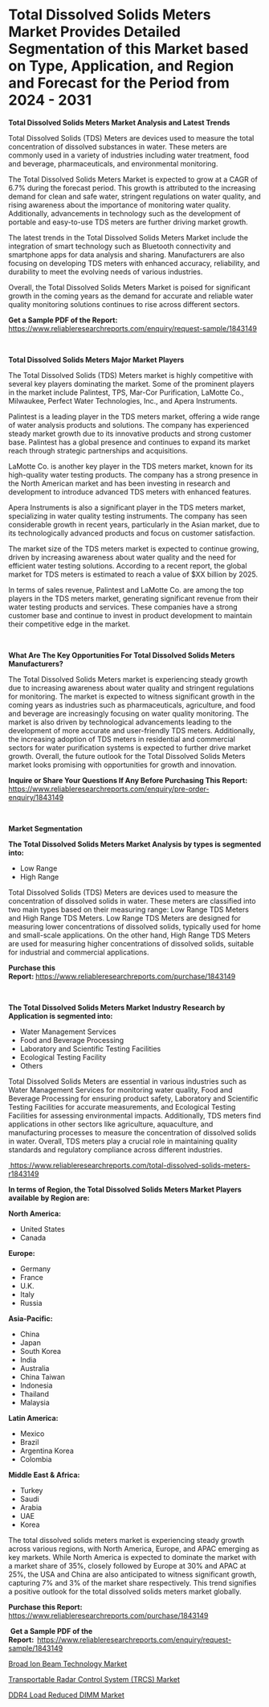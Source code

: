 <p><h1>Total Dissolved Solids Meters Market Provides Detailed Segmentation of this Market based on Type, Application, and Region and Forecast for the Period from 2024 - 2031</h1></p><p><strong>Total Dissolved Solids Meters Market Analysis and Latest Trends</strong></p>
<p><p>Total Dissolved Solids (TDS) Meters are devices used to measure the total concentration of dissolved substances in water. These meters are commonly used in a variety of industries including water treatment, food and beverage, pharmaceuticals, and environmental monitoring.</p><p>The Total Dissolved Solids Meters Market is expected to grow at a CAGR of 6.7% during the forecast period. This growth is attributed to the increasing demand for clean and safe water, stringent regulations on water quality, and rising awareness about the importance of monitoring water quality. Additionally, advancements in technology such as the development of portable and easy-to-use TDS meters are further driving market growth.</p><p>The latest trends in the Total Dissolved Solids Meters Market include the integration of smart technology such as Bluetooth connectivity and smartphone apps for data analysis and sharing. Manufacturers are also focusing on developing TDS meters with enhanced accuracy, reliability, and durability to meet the evolving needs of various industries.</p><p>Overall, the Total Dissolved Solids Meters Market is poised for significant growth in the coming years as the demand for accurate and reliable water quality monitoring solutions continues to rise across different sectors.</p></p>
<p><strong>Get a Sample PDF of the Report:&nbsp;</strong> <a href="https://www.reliableresearchreports.com/enquiry/request-sample/1843149">https://www.reliableresearchreports.com/enquiry/request-sample/1843149</a></p>
<p>&nbsp;</p>
<p><strong>Total Dissolved Solids Meters Major Market Players</strong></p>
<p><p>The Total Dissolved Solids (TDS) Meters market is highly competitive with several key players dominating the market. Some of the prominent players in the market include Palintest, TPS, Mar-Cor Purification, LaMotte Co., Milwaukee, Perfect Water Technologies, Inc., and Apera Instruments.</p><p>Palintest is a leading player in the TDS meters market, offering a wide range of water analysis products and solutions. The company has experienced steady market growth due to its innovative products and strong customer base. Palintest has a global presence and continues to expand its market reach through strategic partnerships and acquisitions.</p><p>LaMotte Co. is another key player in the TDS meters market, known for its high-quality water testing products. The company has a strong presence in the North American market and has been investing in research and development to introduce advanced TDS meters with enhanced features.</p><p>Apera Instruments is also a significant player in the TDS meters market, specializing in water quality testing instruments. The company has seen considerable growth in recent years, particularly in the Asian market, due to its technologically advanced products and focus on customer satisfaction.</p><p>The market size of the TDS meters market is expected to continue growing, driven by increasing awareness about water quality and the need for efficient water testing solutions. According to a recent report, the global market for TDS meters is estimated to reach a value of $XX billion by 2025.</p><p>In terms of sales revenue, Palintest and LaMotte Co. are among the top players in the TDS meters market, generating significant revenue from their water testing products and services. These companies have a strong customer base and continue to invest in product development to maintain their competitive edge in the market.</p></p>
<p>&nbsp;</p>
<p><strong>What Are The Key Opportunities For Total Dissolved Solids Meters Manufacturers?</strong></p>
<p><p>The Total Dissolved Solids Meters market is experiencing steady growth due to increasing awareness about water quality and stringent regulations for monitoring. The market is expected to witness significant growth in the coming years as industries such as pharmaceuticals, agriculture, and food and beverage are increasingly focusing on water quality monitoring. The market is also driven by technological advancements leading to the development of more accurate and user-friendly TDS meters. Additionally, the increasing adoption of TDS meters in residential and commercial sectors for water purification systems is expected to further drive market growth. Overall, the future outlook for the Total Dissolved Solids Meters market looks promising with opportunities for growth and innovation.</p></p>
<p><strong>Inquire or Share Your Questions If Any Before Purchasing This Report:</strong> <a href="https://www.reliableresearchreports.com/enquiry/pre-order-enquiry/1843149">https://www.reliableresearchreports.com/enquiry/pre-order-enquiry/1843149</a></p>
<p>&nbsp;</p>
<p><strong>Market Segmentation</strong></p>
<p><strong>The Total Dissolved Solids Meters Market Analysis by types is segmented into:</strong></p>
<p><ul><li>Low Range</li><li>High Range</li></ul></p>
<p><p>Total Dissolved Solids (TDS) Meters are devices used to measure the concentration of dissolved solids in water. These meters are classified into two main types based on their measuring range: Low Range TDS Meters and High Range TDS Meters. Low Range TDS Meters are designed for measuring lower concentrations of dissolved solids, typically used for home and small-scale applications. On the other hand, High Range TDS Meters are used for measuring higher concentrations of dissolved solids, suitable for industrial and commercial applications.</p></p>
<p><strong>Purchase this Report:&nbsp;</strong><a href="https://www.reliableresearchreports.com/purchase/1843149">https://www.reliableresearchreports.com/purchase/1843149</a></p>
<p>&nbsp;</p>
<p><strong>The Total Dissolved Solids Meters Market Industry Research by Application is segmented into:</strong></p>
<p><ul><li>Water Management Services</li><li>Food and Beverage Processing</li><li>Laboratory and Scientific Testing Facilities</li><li>Ecological Testing Facility</li><li>Others</li></ul></p>
<p><p>Total Dissolved Solids Meters are essential in various industries such as Water Management Services for monitoring water quality, Food and Beverage Processing for ensuring product safety, Laboratory and Scientific Testing Facilities for accurate measurements, and Ecological Testing Facilities for assessing environmental impacts. Additionally, TDS meters find applications in other sectors like agriculture, aquaculture, and manufacturing processes to measure the concentration of dissolved solids in water. Overall, TDS meters play a crucial role in maintaining quality standards and regulatory compliance across different industries.</p></p>
<p><a href="https://www.reliableresearchreports.com/total-dissolved-solids-meters-r1843149">&nbsp;https://www.reliableresearchreports.com/total-dissolved-solids-meters-r1843149</a></p>
<p><strong>In terms of Region, the Total Dissolved Solids Meters Market Players available by Region are:</strong></p>
<p>
    <p> <strong> North America: </strong>
        <ul>
            <li>United States</li>
            <li>Canada</li>
        </ul>
        </p> 
    <p> <strong> Europe: </strong>
        <ul>
            <li>Germany</li>
            <li>France</li>
            <li>U.K.</li>
            <li>Italy</li>
            <li>Russia</li>
        </ul>
        </p> 
    <p> <strong> Asia-Pacific: </strong>
        <ul>
            <li>China</li>
            <li>Japan</li>
            <li>South Korea</li>
            <li>India</li>
            <li>Australia</li>
            <li>China Taiwan</li>
            <li>Indonesia</li>
            <li>Thailand</li>
            <li>Malaysia</li>
        </ul>
        </p> 
    <p> <strong> Latin America: </strong>
        <ul>
            <li>Mexico</li>
            <li>Brazil</li>
            <li>Argentina Korea</li>
            <li>Colombia</li>
        </ul>
        </p> 
    <p> <strong> Middle East & Africa: </strong>
        <ul>
            <li>Turkey</li>
            <li>Saudi</li>
            <li>Arabia</li>
            <li>UAE</li>
            <li>Korea</li>
        </ul>
    </p>
    </p>
<p><p>The total dissolved solids meters market is experiencing steady growth across various regions, with North America, Europe, and APAC emerging as key markets. While North America is expected to dominate the market with a market share of 35%, closely followed by Europe at 30% and APAC at 25%, the USA and China are also anticipated to witness significant growth, capturing 7% and 3% of the market share respectively. This trend signifies a positive outlook for the total dissolved solids meters market globally.</p></p>
<p><strong>Purchase this Report: </strong><a href="https://www.reliableresearchreports.com/purchase/1843149">https://www.reliableresearchreports.com/purchase/1843149</a></p>
<p>&nbsp;<strong>Get a Sample PDF of the Report:&nbsp;&nbsp;</strong><a href="https://www.reliableresearchreports.com/enquiry/request-sample/1843149">https://www.reliableresearchreports.com/enquiry/request-sample/1843149</a></p>
<p><strong></strong></p>
<p><p><a href="https://www.linkedin.com/pulse/broad-ion-beam-technology-market-size-outlook-forecast-2024-io4xe?trackingId=cJdLMEk95%2FQwy2%2FXAJ5X8w%3D%3D">Broad Ion Beam Technology Market</a></p><p><a href="https://www.linkedin.com/pulse/transportable-radar-control-system-trcs-market-size-outlook-3qs1e?trackingId=DqiEdvLQi9kNaHYH4fypKA%3D%3D">Transportable Radar Control System (TRCS) Market</a></p><p><a href="https://www.linkedin.com/pulse/ddr4-load-reduced-dimm-market-outlook-industry-overview-forecast-nvk7e?trackingId=8Yef8w9pp7sjjzMEJuW9wg%3D%3D">DDR4 Load Reduced DIMM Market</a></p></p>